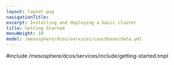 ```yaml
---
layout: layout.pug
navigationTitle:
excerpt: Installing and deploying a basic cluster
title: Getting Started
menuWeight: 10
model: /mesosphere/dcos/services/couchbase/data.yml
---
```


#include /mesosphere/dcos/services/include/getting-started.tmpl
